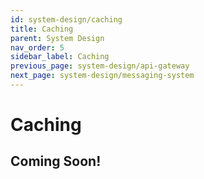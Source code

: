 ```yaml
---
id: system-design/caching
title: Caching
parent: System Design
nav_order: 5
sidebar_label: Caching
previous_page: system-design/api-gateway
next_page: system-design/messaging-system
---
```


# Caching

## Coming Soon!
